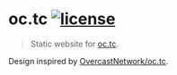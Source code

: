 # oc.tc [![license](https://i.creativecommons.org/l/by-sa/4.0/80x15.png)](http://creativecommons.org/licenses/by-sa/4.0/)

> Static website for [oc.tc](https://oc.tc).

Design inspired by [OvercastNetwork/oc.tc](https://github.com/OvercastNetwork/oc.tc).
